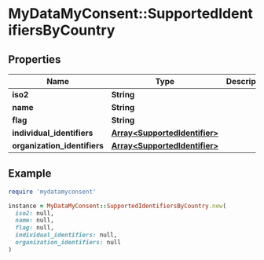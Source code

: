 # MyDataMyConsent::SupportedIdentifiersByCountry

## Properties

| Name | Type | Description | Notes |
| ---- | ---- | ----------- | ----- |
| **iso2** | **String** |  | [optional] |
| **name** | **String** |  | [optional] |
| **flag** | **String** |  | [optional] |
| **individual_identifiers** | [**Array&lt;SupportedIdentifier&gt;**](SupportedIdentifier.md) |  | [optional] |
| **organization_identifiers** | [**Array&lt;SupportedIdentifier&gt;**](SupportedIdentifier.md) |  | [optional] |

## Example

```ruby
require 'mydatamyconsent'

instance = MyDataMyConsent::SupportedIdentifiersByCountry.new(
  iso2: null,
  name: null,
  flag: null,
  individual_identifiers: null,
  organization_identifiers: null
)
```

